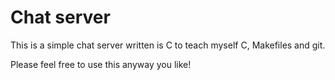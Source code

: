 Chat server
======================

This is a simple chat server written is C to teach myself C, Makefiles and git.


Please feel free to use this anyway you like!

